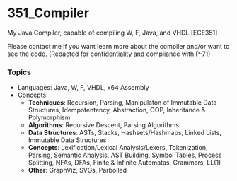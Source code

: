 # 351_Compiler
My Java Compiler, capable of compiling W, F, Java, and VHDL [ECE351]

Please contact me if you want learn more about the compiler and/or want to see the code.
(Redacted for confidentiality and compliance with P-71)

### Topics

- Languages: Java, W, F, VHDL, x64 Assembly
- Concepts:
  - **Techniques**: Recursion, Parsing, Manipulaton of Immutable Data Structures, Idempotentency, Abstraction, OOP, Inheritance & Polymorphism
  - **Algorithms**: Recursive Descent, Parsing Algorithms
  - **Data Structures**: ASTs, Stacks, Hashsets/Hashmaps, Linked Lists, Immutable Data Structures
  - **Concepts**: Lexification/Lexical Analysis/Lexers, Tokenization, Parsing, Semantic Analysis, AST Building, Symbol Tables, Process Splitting, NFAs, DFAs, Finite & Infinite Automatas, Grammars, LL(1)
  - **Other**: GraphViz, SVGs, Parboiled

